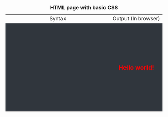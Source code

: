 <style>
  h3 {
    color: red;
  }
  table {
    border-collapse: collapse;
  }
  tr:nth-child(even){background-color: #30363d;

  pre, code {
    background: white;
    opacity: 0;
  }
</style>

<table align="center">
<caption align="center"><strong> HTML page with basic CSS</strong></caption>
<tr>
  <td align="center">Syntax</td>
  <td align="center">Output (In browser)</td>
</tr>
<tr>
  <td>

  ```html
  <!DOCTYPE html>
  <html lang="en">
    <head>
      <title>Basic HTML web page</title>
      <style>
        h3 {
          color: red;
        }
      </style>
    </head>
    <body>
      <h3>Hello world!</h3>
    </body>
  </html>
  ```
  </td>
  <td align="center">
      <h3>Hello world!</h3>
  </td>
</tr>  
</table>